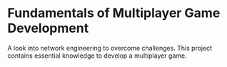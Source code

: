 # Fundamentals of Multiplayer Game Development
A look into network engineering to overcome challenges. This project contains essential knowledge to develop a multiplayer game.
